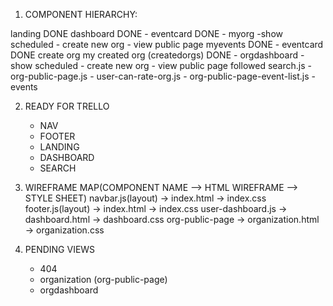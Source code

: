 1. COMPONENT HIERARCHY:

landing DONE
dashboard DONE
    - eventcard DONE
    - myorg
        -show scheduled
        - create new org
        - view public page
myevents DONE
    - eventcard DONE
create org
my created org (createdorgs) DONE
    - orgdashboard
        - show scheduled
        - create new org
        - view public page
followed
search.js
    - org-public-page.js
        - user-can-rate-org.js
        - org-public-page-event-list.js
    - events

2. READY FOR TRELLO
    - NAV
    - FOOTER
    - LANDING
    - DASHBOARD
    - SEARCH


3. WIREFRAME MAP(COMPONENT NAME --> HTML WIREFRAME --> STYLE SHEET)
    navbar.js(layout) -> index.html -> index.css
    footer.js(layout) -> index.html -> index.css
    user-dashboard.js -> dashboard.html -> dashboard.css
    org-public-page -> organization.html -> organization.css



4. PENDING VIEWS
    - 404
    - organization (org-public-page)
    - orgdashboard